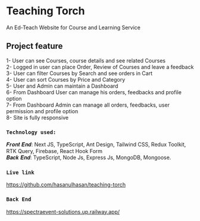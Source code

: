 # Teaching Torch

An Ed-Teach Website for Course and Learning Service

## Project feature

1- User can see Courses, course details and see related Courses</br>
2- Logged in user can place Order, Review of Courses and leave a feedback</br>
3- User can filter Courses by Search and see orders in Cart</br>
4- User can sort Courses by Price and Category</br>
5- User and Admin can maintain a Dashboard</br>
6- From Dashboard User can manage his orders, feedbacks and profile option</br>
7- From Dashboard Admin can manage all orders, feedbacks, user permission and profile option</br>
8- Site is fully responsive</br>

### `Technology used:`

𝑭𝒓𝒐𝒏𝒕 𝑬𝒏𝒅: Next JS, TypeScript, Ant Design, Tailwind CSS, Redux Toolkit, RTK Query, Firebase, React Hook Form</br>
𝑩𝒂𝒄𝒌 𝑬𝒏𝒅: TypeScript, Node Js, Express Js, MongoDB, Mongoose. </br>

### `Live link`

https://github.com/hasanulhasan/teaching-torch

### `Back End`

https://spectraevent-solutions.up.railway.app/

<!-- </br></br>
## Try as Admin  </br>
Email: hasanulkarimh@gmail.com </br>
Password: 123456 </br>

## Try as User  </br>
Email: gdbd1971@gmail.com </br>
Password: 123456 </br> -->
